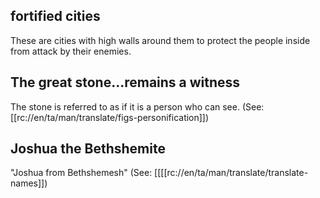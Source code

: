 ## fortified cities ##

These are cities with high walls around them to protect the people inside from attack by their enemies.

## The great stone...remains a witness ##

The stone is referred to as if it is a person who can see. (See: [[rc://en/ta/man/translate/figs-personification]])

## Joshua the Bethshemite ##

"Joshua from Bethshemesh" (See: [[[[rc://en/ta/man/translate/translate-names]])